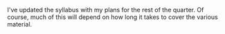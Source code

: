 <!--
.. title: Updated syllabus
.. slug: updated-syllabus
.. date: 2015-04-23 18:08:22 UTC-07:00
.. tags: admin
.. category: 
.. link: 
.. description: 
.. type: text
.. author: Jeffrey Arnold
-->

I've updated the syllabus with my plans for the rest of the quarter.
Of course, much of this will depend on how long it takes to cover the various material.

